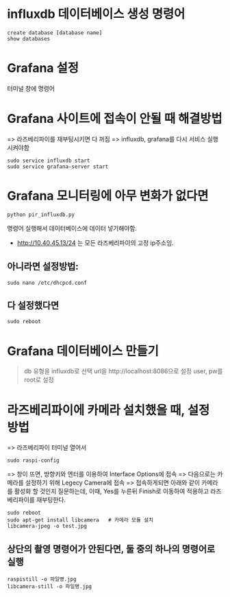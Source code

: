 # influxdb 데이터베이스 생성 명령어
```
create database [database name]
show databases
```

# Grafana 설정
터미널 창에 명령어

# Grafana 사이트에 접속이 안될 때 해결방법
=> 라즈베리파이를 재부팅시키면 다 꺼짐
=> influxdb, grafana를 다시 서비스 실행시켜야함
```
sudo service influxdb start
sudo service grafana-server start
```

# Grafana 모니터링에 아무 변화가 없다면
```
python pir_influxdb.py
```
명령어 실행해서 데이터베이스에 데이터 넣기해야함.

- http://10.40.45.13/24 는 모든 라즈베리파이의 고정 ip주소임.
## 아니라면 설정방법:
```
sudo nano /etc/dhcpcd.conf
```
## 다 설정했다면
```
sudo reboot
```

# Grafana 데이터베이스 만들기
> db 유형을 influxdb로 선택
> url을 http://localhost:8086으로 설정
> user, pw를 root로 설정


# 라즈베리파이에 카메라 설치했을 때, 설정 방법
=> 라즈베리파이 터미널 열어서
```
sudo raspi-config
```

=> 창이 뜨면, 방향키와 엔터를 이용하여 Interface Options에 접속
=> 다음으로는 카메라를 설정하기 위해 Legecy Camera에 접속
=> 접속하게되면 아래와 같이 카메라를 활성화 할 것인지 질문하는데, 이때, Yes를 누른뒤 Finish로 이동하여 적용하고 라즈베리파이를 재부팅한다.
```
sudo reboot
sudo apt-get install libcamera   # 카메라 모듈 설치
libcamera-jpeg -o test.jpg
```

## 상단의 촬영 명령어가 안된다면, 둘 중의 하나의 명령어로 실행
```
raspistill -o 파일병.jpg
libcamera-still -o 파일명.jpg
```

